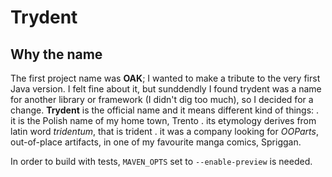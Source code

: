 # Trydent

## Why the name

The first project name was **OAK**; I wanted to make a tribute to the very first Java version. I felt fine about it, but sunddendly I found trydent was a name for another library or framework (I didn't dig too much), so I decided for a change. **Trydent** is the official name and it means different kind of things:
 . it is the Polish name of my home town, Trento
 . its etymology derives from latin word *tridentum*, that is trident
 . it was a company looking for *OOParts*, out-of-place artifacts, in one of my favourite manga comics, Spriggan.

In order to build with tests, `MAVEN_OPTS` set to `--enable-preview` is needed.
